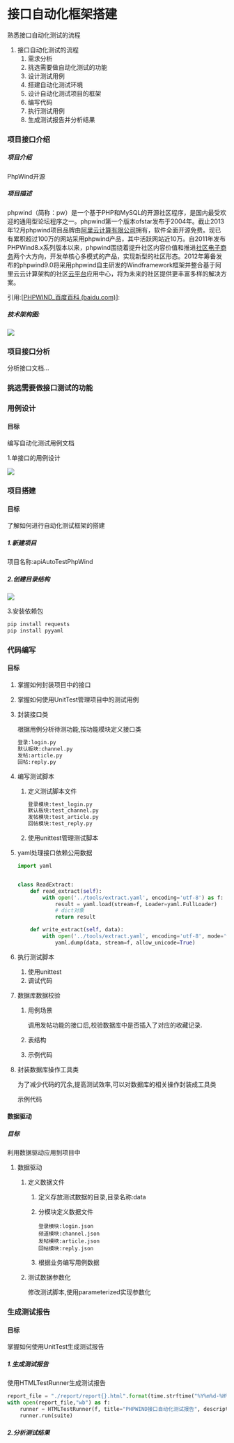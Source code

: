 ﻿# 接口自动化框架搭建

熟悉接口自动化测试的流程

1. 接口自动化测试的流程
   1. 需求分析
   2. 挑选需要做自动化测试的功能
   3. 设计测试用例
   4. 搭建自动化测试环境
   5. 设计自动化测试项目的框架
   6. 编写代码
   7. 执行测试用例
   8. 生成测试报告并分析结果

### 项目接口介绍

##### 项目介绍

PhpWind开源

##### 项目描述

phpwind（简称：pw）是一个基于PHP和MySQL的开源社区程序，是国内最受欢迎的通用型论坛程序之一。phpwind第一个版本ofstar发布于2004年。截止2013年12月phpwind项目品牌由[阿里云计算有限公司](https://baike.baidu.com/item/阿里云计算有限公司/9290475)拥有，软件全面开源免费。现已有累积超过100万的网站采用phpwind产品，其中活跃网站近10万。自2011年发布PHPWind8.x系列版本以来，phpwind围绕着提升社区内容价值和推进[社区电子商务](https://baike.baidu.com/item/社区电子商务/8233360)两个大方向，开发单核心多模式的产品，实现新型的社区形态。2012年筹备发布的phpwind9.0将采用phpwind自主研发的Windframework框架并整合基于阿里云云计算架构的社区[云平台](https://baike.baidu.com/item/云平台)应用中心，将为未来的社区提供更丰富多样的解决方案。

引用:[[PHPWIND_百度百科 (baidu.com)](https://baike.baidu.com/item/PHPWIND/1583960?fr=aladdin)]:

##### 技术架构图:

![](Source/phpwind架构图.jpg)

### 项目接口分析

分析接口文档...

### 挑选需要做接口测试的功能

### 用例设计

#### 目标

编写自动化测试用例文档

1.单接口的用例设计

![](Source/phpwind抓包.png)

### 项目搭建

#### 目标

了解如何进行自动化测试框架的搭建

##### 1.新建项目

项目名称:apiAutoTestPhpWind

##### 2.创建目录结构

![](Source/phpwind目录接口.png)

3.安装依赖包

```bash
pip install requests
pip install pyyaml
```

### 代码编写

#### 目标

1. 掌握如何封装项目中的接口
2. 掌握如何使用UnitTest管理项目中的测试用例

1. 封装接口类

   根据用例分析待测功能,按功能模块定义接口类

   ```python
   登录:login.py
   默认板块:channel.py
   发帖:article.py
   回帖:reply.py
   ```

2. 编写测试脚本

   1. 定义测试脚本文件

      ```python
      登录模块:test_login.py
      默认板块:test_channel.py
      发帖模块:test_article.py
      回帖模块:test_reply.py
      ```

   2. 使用unittest管理测试脚本

3. yaml处理接口依赖公用数据

   ```python
   import yaml
   
   
   class ReadExtract:
       def read_extract(self):
           with open('../tools/extract.yaml', encoding='utf-8') as f:
               result = yaml.load(stream=f, Loader=yaml.FullLoader)
               # dict对象
               return result
   
       def write_extract(self, data):
           with open('../tools/extract.yaml', encoding='utf-8', mode='w') as f:
               yaml.dump(data, stream=f, allow_unicode=True)
   
   ```

4. 执行测试脚本

   1. 使用unittest
   2. 调试代码

5. 数据库数据校验

   1. 用例场景

      调用发帖功能的接口后,校验数据库中是否插入了对应的收藏记录.

   2. 表结构

   3. 示例代码

6. 封装数据库操作工具类

   为了减少代码的冗余,提高测试效率,可以对数据库的相关操作封装成工具类

   示例代码

#### 数据驱动

##### 目标

利用数据驱动应用到项目中

1. 数据驱动

   1. 定义数据文件

      1. 定义存放测试数据的目录,目录名称:data

      2. 分模块定义数据文件

         ```
         登录模块:login.json
         频道模块:channel.json
         发帖模块:article.json
         回帖模块:reply.json
         ```

      3. 根据业务编写用例数据

   2. 测试数据参数化

      修改测试脚本,使用parameterized实现参数化

### 生成测试报告

#### 目标

掌握如何使用UnitTest生成测试报告

##### 1.生成测试报告

使用HTMLTestRunner生成测试报告

```python
report_file = "./report/report{}.html".format(time.strftime("%Y%m%d-%H%M%S"))
with open(report_file,"wb") as f:
	runner = HTMLTestRunner(f, title="PHPWIND接口自动化测试报告", description="V1.0");
	runner.run(suite)
```

##### 2.分析测试结果

